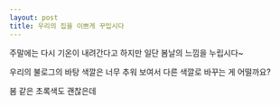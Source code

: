 ```yaml
---
layout: post
title: 우리의 집을 이쁘게 꾸밉시다
---
```


주말에는 다시 기온이 내려간다고 하지만 일단 봄날의 느낌을 누립시다~

우리의 불로그의 바탕 색깔은 너무 추워 보여서 다른 색깔로 바꾸는 게 어떨까요?

봄 같은 초록색도 괜찮은데   
